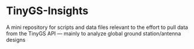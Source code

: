 # TinyGS-Insights
A mini repository for scripts and data files relevant to the effort to pull data from the TinyGS API — mainly to analyze global ground station/antenna designs

